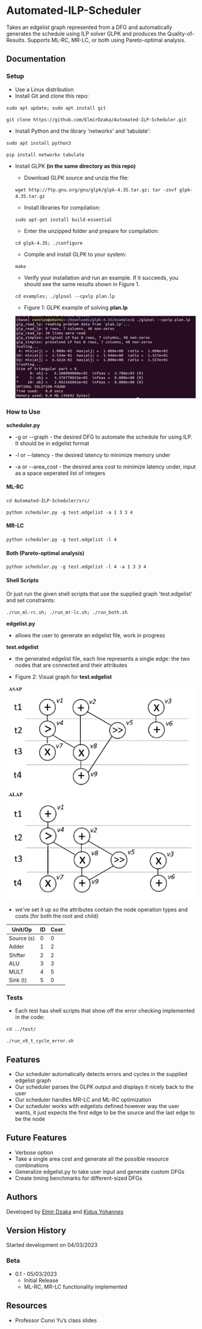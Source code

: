 # Automated-ILP-Scheduler

Takes an edgelist graph represented from a DFG and automatically generates the schedule using ILP solver GLPK and produces the Quality-of-Results. Supports ML-RC, MR-LC, or both using Pareto-optimal analysis.

## Documentation

### Setup 
* Use a Linux distribution
* Install Git and clone this repo:

`sudo apt update; sudo apt install git`

`git clone https://github.com/ElmirDzaka/Automated-ILP-Scheduler.git`

* Install Python and the library 'networkx' and 'tabulate':

`sudo apt install python3`

`pip install networkx tabulate`

* Install GLPK **(in the same directory as this repo)**
    * Download GLPK source and unzip the file:
    
    `wget http://ftp.gnu.org/gnu/glpk/glpk-4.35.tar.gz; tar -zxvf glpk-4.35.tar.gz`
    
    * Install libraries for compilation:
    
    `sudo apt-get install build-essential`
    
    * Enter the unzipped folder and prepare for compilation:
    
    `cd glpk-4.35; ./configure`
    
    * Compile and install GLPK to your system:
    
    `make`
    
    * Verify your installation and run an example. If it succeeds, you should see the same results shown in Figure 1.
    
    `cd examples; ./glpsol --cpxlp plan.lp`
    
    * Figure 1: GLPK example of solving **plan.lp** 
    
    ![Figure 1: GLPK example of solving plan.lp](fig_1.png)

### How to Use

**scheduler.py**

* -g or --graph - the desired DFG to automate the schedule for using ILP. It should be in edgelist format

* -l or --latency - the desired latency to minimize memory under

* -a or --area_cost - the desired area cost to minimize latency under, input as a space seperated list of integers

#### ML-RC

`cd Automated-ILP-Scheduler/src/`

`python scheduler.py -g test.edgelist -a 1 3 3 4`

#### MR-LC

`python scheduler.py -g test.edgelist -l 4`

#### Both (Pareto-optimal analysis)

`python scheduler.py -g test.edgelist -l 4 -a 1 3 3 4`

#### Shell Scripts
Or just run the given shell scripts that use the supplied graph 'test.edgelist' and set constraints:

`./run_ml-rc.sh; ./run_mr-lc.sh; ./run_both.sh`

**edgelist.py**

* allows the user to generate an edgelist file, work in progress

**test.edgelist**

* the generated edgelist file, each line represents a single edge: the two nodes that are connected and their attributes

* Figure 2: Visual graph for **test.edgelist**

![Figure 2: Visual graph for 'test.edgelist'](fig_2.png)

* we've set it up so the attributes contain the node operation types and costs (for both the root and child)

| Unit/Op | ID | Cost |
| ----------- | ----------- | ---- |
| Source (s) | 0 | 0 |
| Adder | 1 | 2 |
| Shifter | 2 | 2 |
| ALU | 3 | 3 |
| MULT | 4 | 5 |
| Sink (t) | 5 | 0 |

### Tests

* Each test has shell scripts that show off the error checking implemented in the code:

`cd ../test/`

`./run_v9_t_cycle_error.sh`

## Features

* Our scheduler automatically detects errors and cycles in the supplied edgelist graph
* Our scheduler parses the GLPK output and displays it nicely back to the user
* Our scheduler handles MR-LC and ML-RC optimization
* Our scheduler works with edgelists defined however way the user wants, it just expects the first edge to be the source and the last edge to be the node

## Future Features

* Verbose option
* Take a single area cost and generate all the possible resource combinations
* Generalize edgelist.py to take user input and generate custom DFGs
* Create timing benchmarks for different-sized DFGs

## Authors

Developed by [Elmir Dzaka](https://www.linkedin.com/in/elmir-dzaka-256b5b182/) and [Kidus Yohannes](https://kidusyohannes.me/)

## Version History

Started development on 04/03/2023

### Beta 

* 0.1 - 05/03/2023
    * Initial Release
    * ML-RC, MR-LC functionality implemented

## Resources

* Professor Cunxi Yu’s class slides
